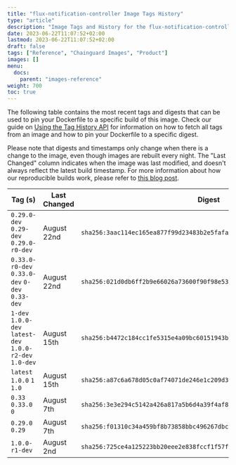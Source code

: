 ```yaml
---
title: "flux-notification-controller Image Tags History"
type: "article"
description: "Image Tags and History for the flux-notification-controller Chainguard Image"
date: 2023-06-22T11:07:52+02:00
lastmod: 2023-06-22T11:07:52+02:00
draft: false
tags: ["Reference", "Chainguard Images", "Product"]
images: []
menu:
  docs:
    parent: "images-reference"
weight: 700
toc: true
---
```


The following table contains the most recent tags and digests that can be used to pin your Dockerfile to a specific build of this image. Check our guide on [Using the Tag History API](/chainguard/chainguard-images/using-the-tag-history-api/) for information on how to fetch all tags from an image and how to pin your Dockerfile to a specific digest.

Please note that digests and timestamps only change when there is a change to the image, even though images are rebuilt every night. The "Last Changed" column indicates when the image was last modified, and doesn't always reflect the latest build timestamp. For more information about how our reproducible builds work, please refer to [this blog post](https://www.chainguard.dev/unchained/reproducing-chainguards-reproducible-image-builds).

| Tag (s)                                                    | Last Changed | Digest                                                                    |
|------------------------------------------------------------|--------------|---------------------------------------------------------------------------|
|  `0.29.0-dev` `0.29-dev` `0.29.0-r0-dev`                   | August 22nd  | `sha256:3aac114ec165ea877f99d23483b2e5fafaf8589fa0c2982ad76755d933577573` |
|  `0.33.0-r0-dev` `0.33.0-dev` `0-dev` `0.33-dev`           | August 22nd  | `sha256:021d0db6ff2b9e66026a73600f90f98e5388bdecdb37b9f49541d42423692d7d` |
|  `1-dev` `1.0.0-dev` `latest-dev` `1.0.0-r2-dev` `1.0-dev` | August 15th  | `sha256:b4472c184cc1fe5315e4a09bc60151943bb07d5bf4fd4d66f8023ee39f2529d0` |
|  `latest` `1.0.0` `1` `1.0`                                | August 15th  | `sha256:a87c6a678d05c0af74071de246e1c209d336194a9e8b53d767582892f3c8efbf` |
|  `0.33` `0.33.0` `0`                                       | August 7th   | `sha256:3e3e294c5142a426a817a5b6d4a39f4af85dfdb27d8fb226f9a02b5118e1beb4` |
|  `0.29.0` `0.29`                                           | August 7th   | `sha256:f01310c34a459bf8b73858bbc496267dbc11373064b08a24b980a4cb252ed9ad` |
|  `1.0.0-r1-dev`                                            | August 2nd   | `sha256:725ce4a125223bb20eee2e838fccf1f57fa003be3a9e4f81d776703ad58a4a31` |
